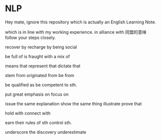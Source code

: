 # NLP
Hey mate, ignore this repository which is actually an English Learning Note.


which is in line with my working experience.
in alliance with 同盟的意味
follow your steps closely.

recover by
recharge by being social

be full of 
is fraught with a mix of

means that
represent that
dictate that

stem from
originated from
be from

be qualified as 
be competent to sth.

put great emphasis on 
focus on

issue the same explanation
show the same thing
illustrate
prove that

hold with 
connect with

earn their rules of sth
control sth.

underscore the discovery
underestimate

